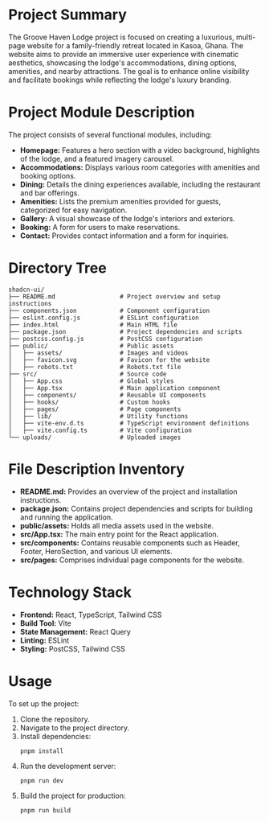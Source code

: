 # Project Summary
The Groove Haven Lodge project is focused on creating a luxurious, multi-page website for a family-friendly retreat located in Kasoa, Ghana. The website aims to provide an immersive user experience with cinematic aesthetics, showcasing the lodge's accommodations, dining options, amenities, and nearby attractions. The goal is to enhance online visibility and facilitate bookings while reflecting the lodge's luxury branding.

# Project Module Description
The project consists of several functional modules, including:
- **Homepage:** Features a hero section with a video background, highlights of the lodge, and a featured imagery carousel.
- **Accommodations:** Displays various room categories with amenities and booking options.
- **Dining:** Details the dining experiences available, including the restaurant and bar offerings.
- **Amenities:** Lists the premium amenities provided for guests, categorized for easy navigation.
- **Gallery:** A visual showcase of the lodge's interiors and exteriors.
- **Booking:** A form for users to make reservations.
- **Contact:** Provides contact information and a form for inquiries.

# Directory Tree
```
shadcn-ui/
├── README.md                  # Project overview and setup instructions
├── components.json            # Component configuration
├── eslint.config.js           # ESLint configuration
├── index.html                 # Main HTML file
├── package.json               # Project dependencies and scripts
├── postcss.config.js          # PostCSS configuration
├── public/                    # Public assets
│   ├── assets/                # Images and videos
│   ├── favicon.svg            # Favicon for the website
│   ├── robots.txt             # Robots.txt file
├── src/                       # Source code
│   ├── App.css                # Global styles
│   ├── App.tsx                # Main application component
│   ├── components/            # Reusable UI components
│   ├── hooks/                 # Custom hooks
│   ├── pages/                 # Page components
│   ├── lib/                   # Utility functions
│   ├── vite-env.d.ts          # TypeScript environment definitions
│   ├── vite.config.ts         # Vite configuration
└── uploads/                   # Uploaded images
```

# File Description Inventory
- **README.md:** Provides an overview of the project and installation instructions.
- **package.json:** Contains project dependencies and scripts for building and running the application.
- **public/assets:** Holds all media assets used in the website.
- **src/App.tsx:** The main entry point for the React application.
- **src/components:** Contains reusable components such as Header, Footer, HeroSection, and various UI elements.
- **src/pages:** Comprises individual page components for the website.

# Technology Stack
- **Frontend:** React, TypeScript, Tailwind CSS
- **Build Tool:** Vite
- **State Management:** React Query
- **Linting:** ESLint
- **Styling:** PostCSS, Tailwind CSS

# Usage
To set up the project:
1. Clone the repository.
2. Navigate to the project directory.
3. Install dependencies:
   ```
   pnpm install
   ```
4. Run the development server:
   ```
   pnpm run dev
   ```
5. Build the project for production:
   ```
   pnpm run build
   ```
